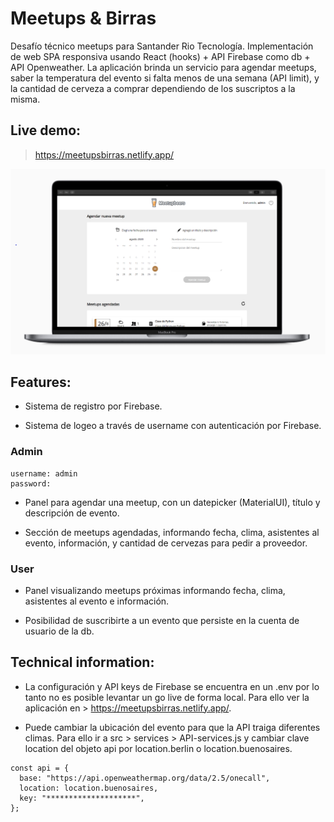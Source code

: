 # Meetups & Birras

Desafío técnico meetups para Santander Rio Tecnología. Implementación de web SPA responsiva usando React (hooks) + API Firebase como db + API Openweather. La aplicación brinda un servicio para agendar meetups, saber la temperatura del evento si falta menos de una semana (API limit), y la cantidad de cerveza a comprar dependiendo de los suscriptos a la misma. 

## Live demo:

> https://meetupsbirras.netlify.app/

![desktop_version](https://github.com/ivancanga/meetups/blob/master/src/assets/desktop-version.png)

## Features:

- Sistema de registro por Firebase.

- Sistema de logeo a través de username con autenticación por Firebase.

### Admin

```
username: admin
password: 
```

- Panel para agendar una meetup, con un datepicker (MaterialUI), título y descripción de evento.

- Sección de meetups agendadas, informando fecha, clima, asistentes al evento, información, y cantidad de cervezas para pedir a proveedor.

### User

- Panel visualizando meetups próximas informando fecha, clima, asistentes al evento e información.

- Posibilidad de suscribirte a un evento que persiste en la cuenta de usuario de la db.

## Technical information:

- La configuración y API keys de Firebase se encuentra en un .env por lo tanto no es posible levantar un go live de forma local. Para ello ver la aplicación en > https://meetupsbirras.netlify.app/.

- Puede cambiar la ubicación del evento para que la API traiga diferentes climas. Para ello ir a src > services > API-services.js y cambiar clave location del objeto api por location.berlin o location.buenosaires.

```
const api = {
  base: "https://api.openweathermap.org/data/2.5/onecall",
  location: location.buenosaires,
  key: "********************",
};
```
